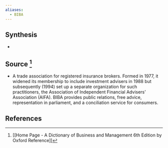 ```yaml
---
aliases:
  - BIBA
---
```

## Synthesis
- 
## Source [^1]
- A trade association for registered insurance brokers. Formed in 1977, it widened its membership to include investment advisers in 1988 but subsequently (1994) set up a separate organization for such practitioners, the Association of Independent Financial Advisers’ Association (AIFA). BIBA provides public relations, free advice, representation in parliament, and a conciliation service for consumers.
## References

[^1]: [[Home Page - A Dictionary of Business and Management 6th Edition by Oxford Reference]]